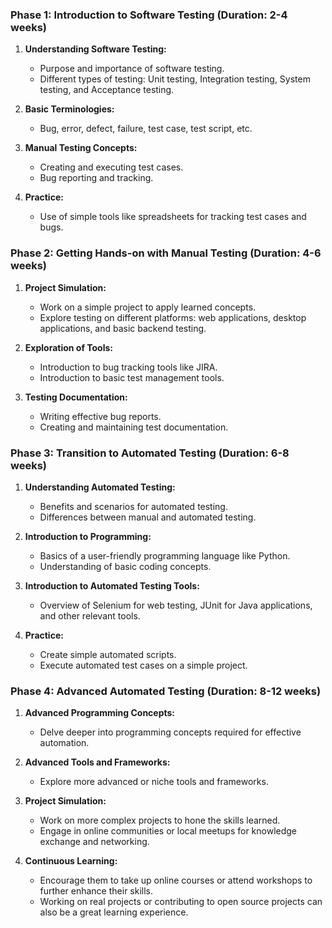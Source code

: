 ### Phase 1: Introduction to Software Testing (Duration: 2-4 weeks)

1. **Understanding Software Testing:**
   - Purpose and importance of software testing.
   - Different types of testing: Unit testing, Integration testing, System testing, and Acceptance testing.

2. **Basic Terminologies:**
   - Bug, error, defect, failure, test case, test script, etc.
   
3. **Manual Testing Concepts:**
   - Creating and executing test cases.
   - Bug reporting and tracking.
   
4. **Practice:**
   - Use of simple tools like spreadsheets for tracking test cases and bugs.

### Phase 2: Getting Hands-on with Manual Testing (Duration: 4-6 weeks)

1. **Project Simulation:**
   - Work on a simple project to apply learned concepts.
   - Explore testing on different platforms: web applications, desktop applications, and basic backend testing.

2. **Exploration of Tools:**
   - Introduction to bug tracking tools like JIRA.
   - Introduction to basic test management tools.
   
3. **Testing Documentation:**
   - Writing effective bug reports.
   - Creating and maintaining test documentation.

### Phase 3: Transition to Automated Testing (Duration: 6-8 weeks)

1. **Understanding Automated Testing:**
   - Benefits and scenarios for automated testing.
   - Differences between manual and automated testing.
   
2. **Introduction to Programming:**
   - Basics of a user-friendly programming language like Python.
   - Understanding of basic coding concepts.
   
3. **Introduction to Automated Testing Tools:**
   - Overview of Selenium for web testing, JUnit for Java applications, and other relevant tools.
   
4. **Practice:**
   - Create simple automated scripts.
   - Execute automated test cases on a simple project.

### Phase 4: Advanced Automated Testing (Duration: 8-12 weeks)

1. **Advanced Programming Concepts:**
   - Delve deeper into programming concepts required for effective automation.
   
2. **Advanced Tools and Frameworks:**
   - Explore more advanced or niche tools and frameworks.
   
3. **Project Simulation:**
   - Work on more complex projects to hone the skills learned.
   - Engage in online communities or local meetups for knowledge exchange and networking.
   
4. **Continuous Learning:**
   - Encourage them to take up online courses or attend workshops to further enhance their skills.
   - Working on real projects or contributing to open source projects can also be a great learning experience.
